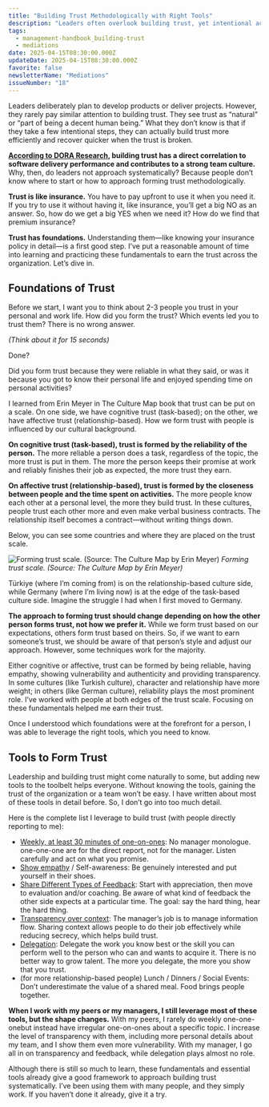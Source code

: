 ```yaml
---
title: "Building Trust Methodologically with Right Tools"
description: "Leaders often overlook building trust, yet intentional actions can boost team performance. Learn key tools to systematically build trust."
tags:
  - management-handbook_building-trust
  - mediations
date: 2025-04-15T08:30:00.000Z
updateDate: 2025-04-15T08:30:00.000Z
favorite: false
newsletterName: "Mediations"
issueNumber: "18"
---
```


Leaders deliberately plan to develop products or deliver projects. However, they rarely pay similar attention to building trust. They see trust as “natural” or “part of being a decent human being.” What they don’t know is that if they take a few intentional steps, they can actually build trust more efficiently and recover quicker when the trust is broken.

**[​According to DORA Research](https://dora.dev/capabilities/generative-organizational-culture/), building trust has a direct correlation to software delivery performance and contributes to a strong team culture.** Why, then, do leaders not approach systematically? Because people don’t know where to start or how to approach forming trust methodologically.

**Trust is like insurance.** You have to pay upfront to use it when you need it. If you try to use it without having it, like insurance, you’ll get a big NO as an answer. So, how do we get a big YES when we need it? How do we find that premium insurance?

**Trust has foundations.** Understanding them—like knowing your insurance policy in detail—is a first good step. I’ve put a reasonable amount of time into learning and practicing these fundamentals to earn the trust across the organization. Let’s dive in.

## Foundations of Trust

Before we start, I want you to think about 2-3 people you trust in your personal and work life. How did you form the trust? Which events led you to trust them? There is no wrong answer.

_(Think about it for 15 seconds)_

Done?

Did you form trust because they were reliable in what they said, or was it because you got to know their personal life and enjoyed spending time on personal activities?

I learned from Erin Meyer in The Culture Map book that trust can be put on a scale. On one side, we have cognitive trust (task-based); on the other, we have affective trust (relationship-based). How we form trust with people is influenced by our cultural background.

**On cognitive trust (task-based), trust is formed by the reliability of the person.** The more reliable a person does a task, regardless of the topic, the more trust is put in them. The more the person keeps their promise at work and reliably finishes their job as expected, the more trust they earn.

**On affective trust (relationship-based), trust is formed by the closeness between people and the time spent on activities.** The more people know each other at a personal level, the more they build trust. In these cultures, people trust each other more and even make verbal business contracts. The relationship itself becomes a contract—without writing things down.

Below, you can see some countries and where they are placed on the trust scale.

![Forming trust scale. (Source: The Culture Map by Erin Meyer)](/images/content/posts/building-trust-methodologically/trusting_scale.png)
_Forming trust scale. (Source: The Culture Map by Erin Meyer)_

Türkiye (where I’m coming from) is on the relationship-based culture side, while Germany (where I’m living now) is at the edge of the task-based culture side. Imagine the struggle I had when I first moved to Germany.

**The approach to forming trust should change depending on how the other person forms trust, not how we prefer it.** While we form trust based on our expectations, others form trust based on theirs. So, if we want to earn someone’s trust, we should be aware of that person’s style and adjust our approach. However, some techniques work for the majority.

Either cognitive or affective, trust can be formed by being reliable, having empathy, showing vulnerability and authenticity and providing transparency. In some cultures (like Turkish culture), character and relationship have more weight; in others (like German culture), reliability plays the most prominent role. I’ve worked with people at both edges of the trust scale. Focusing on these fundamentals helped me earn their trust.

Once I understood which foundations were at the forefront for a person, I was able to leverage the right tools, which you need to know.

## Tools to Form Trust

Leadership and building trust might come naturally to some, but adding new tools to the toolbelt helps everyone. Without knowing the tools, gaining the trust of the organization or a team won’t be easy. I have written about most of these tools in detail before. So, I don’t go into too much detail.

Here is the complete list I leverage to build trust (with people directly reporting to me):

- [​Weekly, at least 30 minutes of one-on-ones](/effective-1-1-meetings-one-on-one-meeting-template/): No manager monologue. one-one-one are for the direct report, not for the manager. Listen carefully and act on what you promise.
- [​Show empathy](/the-must-have-skill-for-every-leader-listening-with-empathy/) / Self-awareness: Be genuinely interested and put yourself in their shoes.
- [​Share Different Types of Feedback](/three-types-of-feedback/): Start with appreciation, then move to evaluation and/or coaching. Be aware of what kind of feedback the other side expects at a particular time. The goal: say the hard thing, hear the hard thing.
- [​Transparency over context](/transparency-over-context/): The manager’s job is to manage information flow. Sharing context allows people to do their job effectively while reducing secrecy, which helps build trust.
- [​Delegation](/how-to-delegate-anything-successfully/): Delegate the work you know best or the skill you can perform well to the person who can and wants to acquire it. There is no better way to grow talent. The more you delegate, the more you show that you trust.
- (for more relationship-based people) Lunch / Dinners / Social Events: Don’t underestimate the value of a shared meal. Food brings people together.
​

**When I work with my peers or my managers, I still leverage most of these tools, but the shape changes.** With my peers, I rarely do weekly one-one-onebut instead have irregular one-on-ones about a specific topic. I increase the level of transparency with them, including more personal details about my team, and I show them even more vulnerability. With my manager, I go all in on transparency and feedback, while delegation plays almost no role.

Although there is still so much to learn, these fundamentals and essential tools already give a good framework to approach building trust systematically. I’ve been using them with many people, and they simply work. If you haven’t done it already, give it a try.
